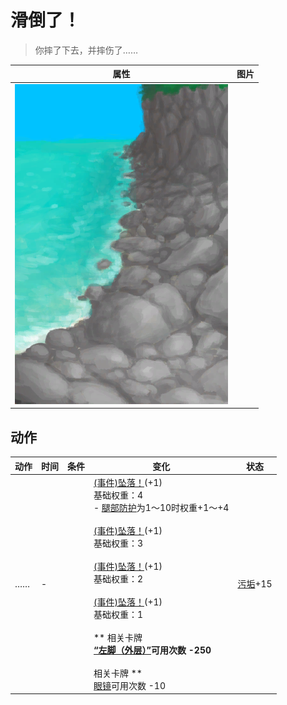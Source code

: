 # 滑倒了！  
> 你摔了下去，并摔伤了……  
  
  属性  |   图片   
 ----  |  ----:   
   |  ![](Sprite/RockyBeach.png)   
  
## 动作  
动作  |  时间  |  条件  |  变化  |  状态  
----  |  ----  |  ----  |  ----  |  ----  
……<br>  |  -  |    |  [(事件)坠落！](Event_FallBruise.md)(+1)<br>基础权重：4<br>- [腿部防护](LegProtection.md)为1～10时权重+1～+4<br><br>[(事件)坠落！](Event_FallAbrasion.md)(+1)<br>基础权重：3<br><br>[(事件)坠落！](Event_FallSprains.md)(+1)<br>基础权重：2<br><br>[(事件)坠落！](Event_FallLaceration.md)(+1)<br>基础权重：1<br><br>** 相关卡牌 **<br>[“左脚（外层）”](tag_OuterFeet.md)可用次数  -250<br><br>** 相关卡牌 **<br>[眼镜](Glasses.md)可用次数  -10<br>  |  [污垢](Filth.md)+15  

